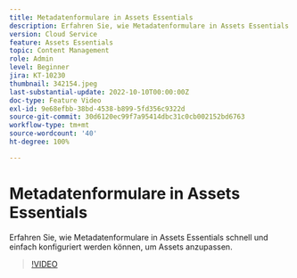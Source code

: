 ```yaml
---
title: Metadatenformulare in Assets Essentials
description: Erfahren Sie, wie Metadatenformulare in Assets Essentials schnell und einfach konfiguriert werden können, um Asset-Metadaten anzupassen.
version: Cloud Service
feature: Assets Essentials
topic: Content Management
role: Admin
level: Beginner
jira: KT-10230
thumbnail: 342154.jpeg
last-substantial-update: 2022-10-10T00:00:00Z
doc-type: Feature Video
exl-id: 9e68efbb-38bd-4538-b899-5fd356c9322d
source-git-commit: 30d6120ec99f7a95414dbc31c0cb002152bd6763
workflow-type: tm+mt
source-wordcount: '40'
ht-degree: 100%

---
```


# Metadatenformulare in Assets Essentials

Erfahren Sie, wie Metadatenformulare in Assets Essentials schnell und einfach konfiguriert werden können, um Assets anzupassen.

>[!VIDEO](https://video.tv.adobe.com/v/342154?quality=12&learn=on)
